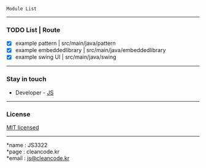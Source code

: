 
```
Module List
```

---
### TODO List | Route
- [x] example pattern | src/main/java/pattern
- [x] example embeddedlibrary | src/main/java/embeddedlibrary
- [x] example swing UI | src/main/java/swing

---
### Stay in touch
- Developer - [JS](https://cleancode.kr)

---
### License
[MIT licensed](LICENSE)

---
*name : JS3322  
*page : cleancode.kr    
*email : js@cleancode.kr